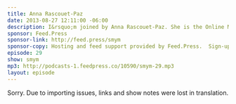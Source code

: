```yaml
---
title: Anna Rascouet-Paz
date: 2013-08-27 12:11:00 -06:00
description: I&rsquo;m joined by Anna Rascouet-Paz. She is the Online Media Editor at Annual Reviews where she hosts The Conversation Series - a podcast that interviews authors about their careers and most recent articles. We talk about tips for conducting a good interview, doing research and the idea of scripting your show. And of course we talk parenting and kids.
sponsor: Feed.Press
sponsor-link: http://feed.press/smym
sponsor-copy: Hosting and feed support provided by Feed.Press.  Sign-up today and try FeedPress on a 14 day trial (no contracts or commitments). Use promo code "smym" during checkout to get 10% off your first year.
episode: 29
show: smym
mp3: http://podcasts-1.feedpress.co/10590/smym-29.mp3
layout: episode
---
```


Sorry. Due to importing issues, links and show notes were lost in translation.
